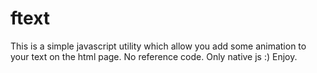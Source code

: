# ftext

This is a simple javascript utility which allow you add some animation to your text on the html page.
No reference code. Only native js :)
Enjoy.
